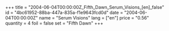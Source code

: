 +++
title = "2004-06-04T00:00:00Z_Fifth_Dawn_Serum_Visions_[en]_false"
id = "4bc61952-88ba-447a-835a-f1e9643fcd0d"
date = "2004-06-04T00:00:00Z"
name = "Serum Visions"
lang = ["en"]
price = "0.56"
quantity = 4
foil = false
set = "Fifth Dawn"
+++
